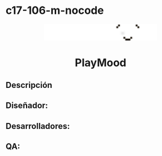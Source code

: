 # c17-106-m-nocode
<p align="center">
  <img src="Logo PLaymood.png" alt="" width="300">
</p>

<h1 align="center">PlayMood</h1>


## Descripción

## Diseñador:

## Desarrolladores:

## QA:
